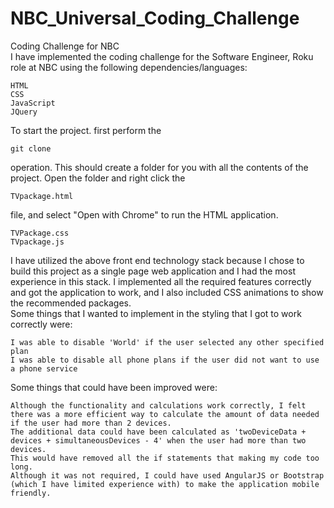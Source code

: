 # NBC_Universal_Coding_Challenge
Coding Challenge for NBC <br/>
I have implemented the coding challenge for the Software Engineer, Roku role at NBC using the following dependencies/languages:
```
HTML
CSS
JavaScript
JQuery
```
To start the project. first perform the
```
git clone
```
operation.
This should create a folder for you with all the contents of the project.
Open the folder and right click the
```
TVpackage.html
``` 
file, and select "Open with Chrome" to run the HTML application.
```
TVPackage.css
TVpackage.js
```
I have utilized the above front end technology stack because
I chose to build this project as a single page web application and
I had the most experience in this stack. I implemented all the required features
correctly and got the application to work, and I also included CSS animations to show
the recommended packages. <br/>
Some things that I wanted to implement in the styling that I got to work correctly were:
```
I was able to disable 'World' if the user selected any other specified plan
I was able to disable all phone plans if the user did not want to use a phone service
```
Some things that could have been improved were:
```
Although the functionality and calculations work correctly, I felt there was a more efficient way to calculate the amount of data needed if the user had more than 2 devices.
The additional data could have been calculated as 'twoDeviceData + devices + simultaneousDevices - 4' when the user had more than two devices.
This would have removed all the if statements that making my code too long.
Although it was not required, I could have used AngularJS or Bootstrap (which I have limited experience with) to make the application mobile friendly.
```
